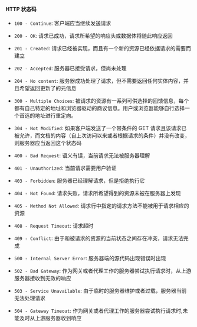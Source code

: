 #### HTTP 状态码
- `100 - Continue`: 客户端应当继续发送请求
- `200 - OK`: 请求已成功，请求所希望的响应头或数据体将随此响应返回


- `201 - Created`: 请求已经被实现，而且有一个新的资源已经依据请求的需要而建立
- `202 - Accepted`: 服务器已接受请求，但尚未处理
- `204 - No content`: 服务器成功处理了请求，但不需要返回任何实体内容，并且希望返回更新了的元信息


- `300 - Multiple Choices`: 被请求的资源有一系列可供选择的回馈信息，每个都有自己特定的地址和浏览器驱动的商议信息。用户或浏览器能够自行选择一个首选的地址进行重定向。
- `304 - Not Modified`: 如果客户端发送了一个带条件的 GET 请求且该请求已被允许，而文档的内容（自上次访问以来或者根据请求的条件）并没有改变，则服务器应当返回这个状态码


- `400 - Bad Request`: 语义有误，当前请求无法被服务器理解
- `401 - Unauthorized`: 当前请求需要用户验证
- `403 - Forbidden`: 服务器已经理解请求，但是拒绝执行它
- `404 - Not Found`: 请求失败，请求所希望得到的资源未被在服务器上发现
- `405 - Method Not Allowed`: 请求行中指定的请求方法不能被用于请求相应的资源
- `408 - Request Timeout`: 请求超时
- `409 - Conflict`: 由于和被请求的资源的当前状态之间存在冲突，请求无法完成


- `500 - Internal Server Error`: 服务器端的源代码出现错误时出现
- `502 - Bad Gateway`: 作为网关或者代理工作的服务器尝试执行请求时，从上游服务器接收到无效的响应
- `503 - Service Unavailable`: 由于临时的服务器维护或者过载，服务器当前无法处理请求
- `504 - Gateway Timeout`: 作为网关或者代理工作的服务器尝试执行请求时,未能及时从上游服务器收到响应